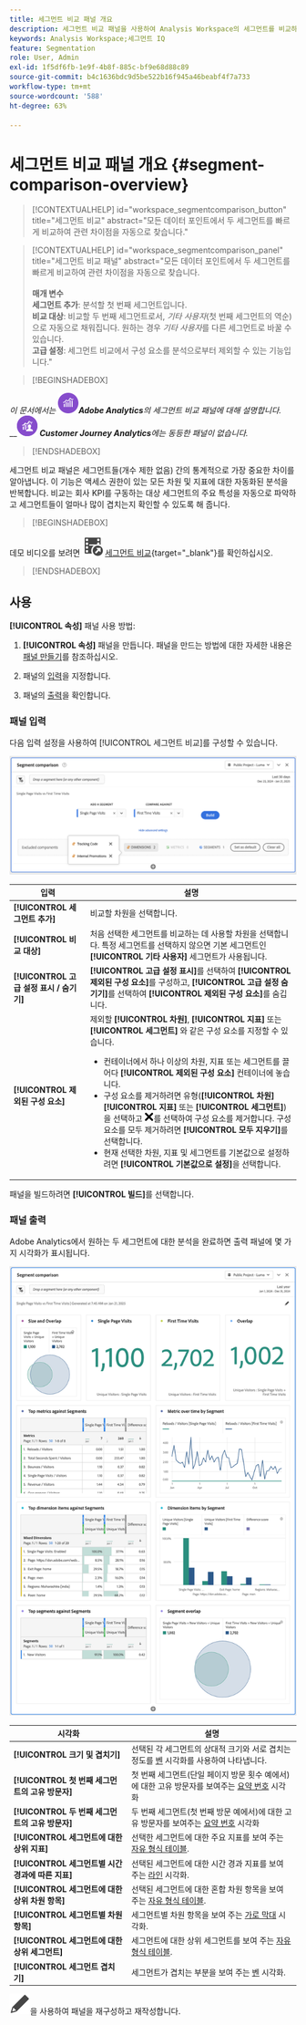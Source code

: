 ```yaml
---
title: 세그먼트 비교 패널 개요
description: 세그먼트 비교 패널을 사용하여 Analysis Workspace의 세그먼트를 비교하는 방법에 대해 알아봅니다.
keywords: Analysis Workspace;세그먼트 IQ
feature: Segmentation
role: User, Admin
exl-id: 1f5df6fb-1e9f-4b8f-885c-bf9e68d88c89
source-git-commit: b4c1636bdc9d5be522b16f945a46beabf4f7a733
workflow-type: tm+mt
source-wordcount: '588'
ht-degree: 63%

---
```


# 세그먼트 비교 패널 개요 {#segment-comparison-overview}

<!-- markdownlint-disable MD034 -->

>[!CONTEXTUALHELP]
>id="workspace_segmentcomparison_button"
>title="세그먼트 비교"
>abstract="모든 데이터 포인트에서 두 세그먼트를 빠르게 비교하여 관련 차이점을 자동으로 찾습니다."

<!-- markdownlint-enable MD034 -->

<!-- markdownlint-disable MD034 -->

>[!CONTEXTUALHELP]
>id="workspace_segmentcomparison_panel"
>title="세그먼트 비교 패널"
>abstract="모든 데이터 포인트에서 두 세그먼트를 빠르게 비교하여 관련 차이점을 자동으로 찾습니다.<br/><br/>**매개 변수&#x200B;**<br/>**세그먼트 추가**: 분석할 첫 번째 세그먼트입니다.<br/>**비교 대상**: 비교할 두 번째 세그먼트로서, *기타 사용자*(첫 번째 세그먼트의 역순)으로 자동으로 채워집니다. 원하는 경우 *기타 사용자*&#x200B;를 다른 세그먼트로 바꿀 수 있습니다.<br/>**고급 설정**: 세그먼트 비교에서 구성 요소를 분석으로부터 제외할 수 있는 기능입니다."
<!-- markdownlint-enable MD034 -->

>[!BEGINSHADEBOX]

_이 문서에서는_ ![Adobe Analytics](/help/assets/icons/AdobeAnalytics.svg) _&#x200B;**Adobe Analytics**&#x200B;의 세그먼트 비교 패널에 대해 설명합니다._<br/>__![CustomerJourneyAnalytics](/help/assets/icons/CustomerJourneyAnalytics.svg) _&#x200B;**Customer Journey Analytics**&#x200B;에는 동등한 패널이 없습니다._

>[!ENDSHADEBOX]

세그먼트 비교 패널은 세그먼트들(개수 제한 없음) 간의 통계적으로 가장 중요한 차이를 알아냅니다. 이 기능은 액세스 권한이 있는 모든 차원 및 지표에 대한 자동화된 분석을 반복합니다. 비교는 회사 KPI를 구동하는 대상 세그먼트의 주요 특성을 자동으로 파악하고 세그먼트들이 얼마나 많이 겹치는지 확인할 수 있도록 해 줍니다.


>[!BEGINSHADEBOX]

데모 비디오를 보려면 ![VideoCheckedOut](/help/assets/icons/VideoCheckedOut.svg) [세그먼트 비교](https://video.tv.adobe.com/v/33251?quality=12&learn=on&captions=kor){target="_blank"}를 확인하십시오.

>[!ENDSHADEBOX]



## 사용

**[!UICONTROL 속성]** 패널 사용 방법:

1. **[!UICONTROL 속성]** 패널을 만듭니다. 패널을 만드는 방법에 대한 자세한 내용은 [패널 만들기](../panels.md#create-a-panel)를 참조하십시오.

1. 패널의 [입력](#panel-input)을 지정합니다.

1. 패널의 [출력](#panel-output)을 확인합니다.



### 패널 입력

다음 입력 설정을 사용하여 [!UICONTROL 세그먼트 비교]를 구성할 수 있습니다.

![세그먼트 비교 입력 패널](assets/segment-comparison-input.png)

| 입력 | 설명 |
| --- | --- |
| **[!UICONTROL 세그먼트 추가]** | 비교할 차원을 선택합니다. |
| **[!UICONTROL 비교 대상]** | 처음 선택한 세그먼트를 비교하는 데 사용할 차원을 선택합니다. 특정 세그먼트를 선택하지 않으면 기본 세그먼트인 **[!UICONTROL 기타 사용자]** 세그먼트가 사용됩니다. |
| **[!UICONTROL 고급 설정 표시 / 숨기기]** | **[!UICONTROL 고급 설정 표시]**&#x200B;를 선택하여 **[!UICONTROL 제외된 구성 요소]**&#x200B;를 구성하고, **[!UICONTROL 고급 설정 숨기기]**&#x200B;를 선택하여 **[!UICONTROL 제외된 구성 요소]**&#x200B;를 숨깁니다. |
| **[!UICONTROL 제외된 구성 요소]** | 제외할 **[!UICONTROL 차원]**, **[!UICONTROL 지표]** 또는 **[!UICONTROL 세그먼트]** 와 같은 구성 요소를 지정할 수 있습니다.<br><ul><li>컨테이너에서 하나 이상의 차원, 지표 또는 세그먼트를 끌어다 **[!UICONTROL 제외된 구성 요소]** 컨테이너에 놓습니다.</li><li>구성 요소를 제거하려면 유형(**[!UICONTROL 차원]** **[!UICONTROL 지표]** 또는 **[!UICONTROL 세그먼트]**)을 선택하고 ![CrossSize75](/help/assets/icons/CrossSize75.svg)를 선택하여 구성 요소를 제거합니다. 구성 요소를 모두 제거하려면 **[!UICONTROL 모두 지우기]**&#x200B;를 선택합니다.</li><li>현재 선택한 차원, 지표 및 세그먼트를 기본값으로 설정하려면 **[!UICONTROL 기본값으로 설정]**&#x200B;을 선택합니다.</li></ul> |

패널을 빌드하려면 **[!UICONTROL 빌드]**&#x200B;를 선택합니다.

### 패널 출력

Adobe Analytics에서 원하는 두 세그먼트에 대한 분석을 완료하면 출력 패널에 몇 가지 시각화가 표시됩니다.

![패널 출력 세그먼트 비교](assets/segment-comparison-output.png)

| 시각화 | 설명 |
|---|---|
| **[!UICONTROL 크기 및 겹치기]** | 선택된 각 세그먼트의 상대적 크기와 서로 겹치는 정도를 [벤](/help/analyze/analysis-workspace/visualizations/venn.md) 시각화를 사용하여 나타냅니다. |
| **[!UICONTROL 첫 번째 세그먼트의 고유 방문자]** | 첫 번째 세그먼트(단일 페이지 방문 횟수 예에서)에 대한 고유 방문자를 보여주는 [요약 번호](/help/analyze/analysis-workspace/visualizations/summary-number-change.md) 시각화 |
| **[!UICONTROL 두 번째 세그먼트의 고유 방문자]** | 두 번째 세그먼트(첫 번째 방문 예에서)에 대한 고유 방문자를 보여주는 [요약 번호](/help/analyze/analysis-workspace/visualizations/summary-number-change.md) 시각화 |
| **[!UICONTROL 세그먼트에 대한 상위 지표]** | 선택한 세그먼트에 대한 주요 지표를 보여 주는 [자유 형식 테이블](/help/analyze/analysis-workspace/visualizations/freeform-table/freeform-table.md). |
| **[!UICONTROL 세그먼트별 시간 경과에 따른 지표]** | 선택된 세그먼트에 대한 시간 경과 지표를 보여 주는 [라인](/help/analyze/analysis-workspace/visualizations/line.md) 시각화. |
| **[!UICONTROL 세그먼트에 대한 상위 차원 항목]** | 선택된 세그먼트에 대한 혼합 차원 항목을 보여 주는 [자유 형식 테이블](/help/analyze/analysis-workspace/visualizations/freeform-table/freeform-table.md). |
| **[!UICONTROL 세그먼트별 차원 항목]** | 세그먼트별 차원 항목을 보여 주는 [가로 막대](/help/analyze/analysis-workspace/visualizations/horizontal-bar.md) 시각화. |
| **[!UICONTROL 세그먼트에 대한 상위 세그먼트]** | 세그먼트에 대한 상위 세그먼트를 보여 주는 [자유 형식 테이블](/help/analyze/analysis-workspace/visualizations/freeform-table/freeform-table.md). |
| **[!UICONTROL 세그먼트 겹치기]** | 세그먼트가 겹치는 부분을 보여 주는 [ 벤](/help/analyze/analysis-workspace/visualizations/venn.md) 시각화. |

![편집](/help/assets/icons/Edit.svg)을 사용하여 패널을 재구성하고 재작성합니다.


<!--
#### Size and overlap

Illustrates the comparative sizes of each selected segment and how much they overlap with each other using a venn diagram. You can hover over the visual to see how many visitors were in each overlapping or non-overlapping section. You can also right click on the overlap to create a brand new segment for further analysis. If the two segments are mutually exclusive, no overlap is shown between the two circles (typically seen with segments using a hit container).

![Size and overlap](assets/size-overlap.png)

#### Population summaries

To the right of the Size and Overlap visualization, the total unique visitor count in each segment and overlap is shown.

![Population summaries](assets/population_summaries.png)

#### Top metrics

Displays the most statistically significant metrics between the two segments. Each row in this table represents a differentiating metric, ranked by how different it is between each segment. A difference score of 1 means it is statistically significant, while a difference score of 0 means there is no statistical significance.

This visualization is similar to freeform tables in Analysis Workspace. If deeper analysis on a specific metric is desired, hover over a line item and click 'Create visual'. A new table is created to analyze that specific metric. If a metric is irrelevant to your analysis, hover over the line item and click the 'X' to remove it.

>[!NOTE]
>
>Metrics added to this table after the segment comparison has finished do not receive a Difference Score.

![Top metrics](assets/top-metrics.png)

#### Metric over time by segment

To the right of the metrics table is a linked visualization. You can click a line item in the table on the left, and this visualization updates to show that metric trended over time.

![Top metrics line](assets/linked-viz.png)

#### Top dimensions

Shows the most statistically significant dimension items across all of your dimensions. Each row shows the percentage of each segment exhibiting this dimension item. For example, this table might reveal that 100% of visitors in 'Segment A' had the dimension item 'Browser Type: Google', whereas only 19.6% of 'Segment B' had this dimension item. A difference score of 1 means it is statistically significant, while a difference score of 0 means there is no statistical significance.

This visualization is similar to freeform tables in Analysis Workspace. If deeper analysis on a specific dimension item is desired, hover over a line item and click 'Create visual'. A new table is created to analyze that specific dimension item. If a dimension item is irrelevant to your analysis, hover over the line item and click the 'X' to remove it.

>[!NOTE]
>
>Dimension items added to this table after the segment comparison has finished do not receive a Difference Score.

![Top dimensions](assets/top-dimension-item1.png)

#### Dimension items by segment

To the right of the dimensions table is a linked bar chart visualization. It shows all displayed dimension items in a bar chart. Clicking a line item in the table on the left updates the visualization on the right.

![Top dimensions bar chart](assets/top-dimension-item.png)

#### Top segments

Shows which other segments (other than the two segments selected for comparison) have statistically significant overlap. For example, this table can show that a third segment, 'Repeat Visitors', overlaps highly with 'Segment A' but does not overlap with 'Segment B'. A difference score of 1 means it is statistically significant, while a difference score of 0 means there is no statistical significance.

This visualization is similar to freeform tables in Analysis Workspace. If deeper analysis on a specific segment is desired, hover over a line item and click 'Create visual'. A new table is created to analyze that specific segment. If a segment is irrelevant to your analysis, hover over the line item and click the 'X' to remove it.

>[!NOTE]
>
>Segments added to this table after the segment comparison has finished do not receive a Difference Score.

![Top segments](assets/top-segments.png)

#### Segment overlap

To the right of the segments table is a linked venn diagram visualization. It shows the most statistically significant segment applied to your compared segments. For example, 'Segment A' + 'Statistically significant segment' vs. 'Segment B' + 'Statistically significant segment'. Clicking a segment line item in the table on the left updates the venn diagram on the right.

![Top segments venn diagram](assets/segment-overlap.png)

-->

